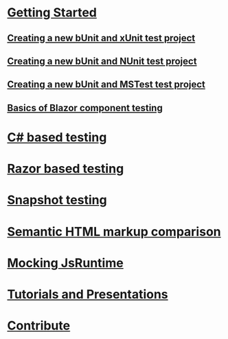 # [Getting Started](index.md)
## [Creating a new bUnit and xUnit test project](creating-a-new-bunit-xunit-project.md)
## [Creating a new bUnit and NUnit test project](creating-a-new-bunit-nunit-project.md)
## [Creating a new bUnit and MSTest test project](creating-a-new-bunit-mstest-project.md)
## [Basics of Blazor component testing](basics-of-blazor-component-testing.md)
# [C# based testing](csharp-based-testing.md)
# [Razor based testing](razor-based-testing.md)
# [Snapshot testing](snapshot-testing.md)
# [Semantic HTML markup comparison](semantic-html-markup-comparison.md)
# [Mocking JsRuntime](mocking-jsruntime.md)
# [Tutorials and Presentations](tutorials-and-presentations.md)
# [Contribute](contribute.md)
